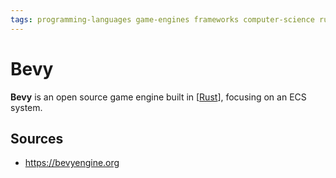 ```yaml
---
tags: programming-languages game-engines frameworks computer-science rust
---
```


# Bevy

**Bevy** is an open source game engine built in [[Rust]], focusing on an ECS system.

## Sources

- <https://bevyengine.org>

[//begin]: # "Autogenerated link references for markdown compatibility"
[Rust]: rust "Rust"
[//end]: # "Autogenerated link references"